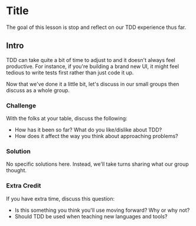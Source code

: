 # Title

The goal of this lesson is stop and reflect on our TDD experience thus far.

## Intro

TDD can take quite a bit of time to adjust to and it doesn't always feel productive. For instance, if you're building a brand new UI, it might feel tedious to write tests first rather than just code it up.

Now that we've done it a little bit, let's discuss in our small groups then discuss as a whole group.

### Challenge

With the folks at your table, discuss the following:

- How has it been so far? What do you like/dislike about TDD?
- How does it affect the way you think about approaching problems?

### Solution

No specific solutions here. Instead, we'll take turns sharing what our group thought.

### Extra Credit

If you have extra time, discuss this question:

- Is this something you think you'll use moving forward? Why or why not?
- Should TDD be used when teaching new languages and tools?
